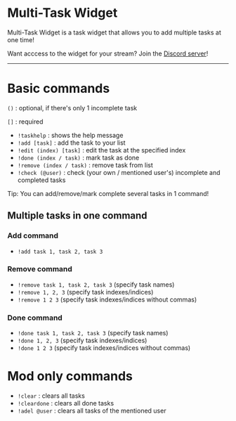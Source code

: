 # Multi-Task Widget

Multi-Task Widget is a task widget that allows you to add multiple tasks at one time!

Want acccess to the widget for your stream? Join the <a href="https://discord.gg/UnHyHkhbga" target="_blank">Discord server</a>!

---

# Basic commands

`()` : optional, if there's only 1 incomplete task

`[]` : required

-   `!taskhelp` : shows the help message
-   `!add [task]` : add the task to your list
-   `!edit (index) [task]` : edit the task at the specified index
-   `!done (index / task)` : mark task as done
-   `!remove (index / task)` : remove task from list
-   `!check (@user)` : check (your own / mentioned user's) incomplete and completed tasks

Tip: You can add/remove/mark complete several tasks in 1 command!

## Multiple tasks in one command

### Add command

-   `!add task 1, task 2, task 3`

### Remove command

-   `!remove task 1, task 2, task 3` (specify task names)
-   `!remove 1, 2, 3` (specify task indexes/indices)
-   `!remove 1 2 3` (specify task indexes/indices without commas)

### Done command

-   `!done task 1, task 2, task 3` (specify task names)
-   `!done 1, 2, 3` (specify task indexes/indices)
-   `!done 1 2 3` (specify task indexes/indices without commas)

# Mod only commands

-   `!clear` : clears all tasks
-   `!cleardone` : clears all done tasks
-   `!adel @user` : clears all tasks of the mentioned user

